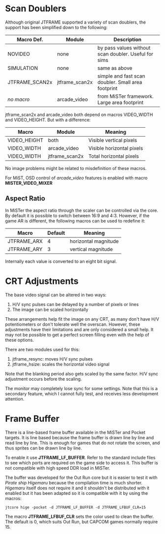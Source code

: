 # Scan Doublers

Although original JTFRAME supported a variety of scan doublers, the support has been simplified down to the following:

Macro Def.      |   Module          | Description
----------------|-------------------|----------------------------------------------------
 NOVIDEO        | none              | by pass values without scan doubler. Useful for sims
 SIMULATION     | none              | same as above
 JTFRAME_SCAN2x | jtframe_scan2x    | simple and fast scan doubler. Small area footprint
 *no macro*     | arcade_video      | from MiSTer framework. Large area footprint

 jtframe_scan2x and arcade_video both depend on macros VIDEO_WIDTH and VIDEO_HEIGHT. But with a difference:

 Macro       | Module                | Meaning
 ------------|-----------------------|--------------------------
 VIDEO_HEIGHT| both                  | Visible vertical pixels
 VIDEO_WIDTH | arcade_video          | Visible horizontal pixels
 VIDEO_WIDTH | jtframe_scan2x        | Total horizontal pixels

No image problems might be related to misdefinition of these macros.

For MiST, OSD control of *arcade_video* features is enabled with macro **MISTER_VIDEO_MIXER**

## Aspect Ratio
In MiSTer the aspect ratio through the scaler can be controlled via the core. By default it is possible to switch between 16:9 and 4:3. However, if the game AR is different, the following macros can be used to redefine it:

Macro       |  Default    |   Meaning
------------|-------------|----------------------
JTFRAME_ARX |     4       | horizontal magnitude
JTFRAME_ARY |     3       | vertical   magnitude

Internally each value is converted to an eight bit signal.

# CRT Adjustments

The base video signal can be altered in two ways:

1. H/V sync pulses can be delayed by a number of pixels or lines
2. The image can be scaled horizontally

These arrangements help fit the image on any CRT, as many don't have H/V potentiometers or don't tolerate well the overscan. However, these adjustments have their limitations and are only considered a small help. It may not be possible to get a perfect screen filling even with the help of these options.

There are two modules used for this:

1. jtframe_resync: moves H/V sync pulses
2. jtframe_hsize: scales the horizontal video signal

Note that the blanking period also gets scaled by the same factor. H/V sync adjustment occurs before the scaling.

The monitor may completely lose sync for some settings. Note that this is a secondary feature, which I cannot fully test, and receives less development attention.

# Frame Buffer

There is a line-based frame buffer available in the MiSTer and Pocket targets. It is line based because the frame buffer is drawn line by line and read line by line. This is enough for games that do not rotate the screen, and thus sprites can be drawn line by line.

To enable it use **JTFRAME_LF_BUFFER**. Refer to the standard include files to see which ports are required on the game side to access it. This buffer is not compatible with high speed DDR load in MiSTer.

The buffer was developed for the Out Run core but it is easier to test it with _Pirate ship Higemaru_ because the compilation time is much shorter. _Higemaru_ itself does not require it and it shouldn't be distributed with it enabled but it has been adapted so it is compatible with it by using the macros:

`jtcore hige -pocket -d JTFRAME_LF_BUFFER -d JTFRAME_LFBUF_CLR=15`

The macro **JTFRAME_LFBUF_CLR** sets the color used to clean the buffer. The default is 0, which suits Out Run, but CAPCOM games normally require 15.
